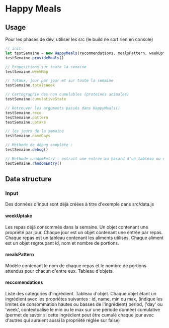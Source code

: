 # Happy Meals

## Usage
Pour les phases de dév, utiliser les src (le build ne sort rien en console)
```js
// init
let testSemaine = new HappyMeals(recommendations, mealsPattern, weekUptake)
testSemaine.provideMeals()

// Propositions sur toute la semaine
testSemaine.weekMap

// Totaux, jour par jour et sur toute la semaine
testSemaine.totalsWeek

// Cartographie des non cumulables (proteines animales)
testSemaine.cumulativeState

// Retrouver les arguments passés dans HappyMeals()
testSemaine.reco
testSemaine.pattern
testSemaine.uptake

// les jours de la semaine
testSemaine.nameDays

// Methode de débug complète :
testSemaine.debug()

// Methode randomEntry : extrait une entrée au hasard d'un tableau ou d'un objet
testSemaine.randomEntry()
```
## Data structure

### Input
Des données d'input sont déjà créées à titre d'exemple dans src/data.js

#### weekUptake
Les repas déjà consommés dans la semaine.
Un objet contenant une propriété par jour.
Chaque jour est un objet contenant une entrée par repas.
Chaque repas est un tableau contenant les aliments utilisés.
Chaque aliment est un objet regroupant id, nom et nombre de portions.
#### mealsPattern
Modèle contenant le nom de chaque repas et le nombre de portions attendus pour chacun d'entre eux.
Tableau d'objets.
#### reccomendations
Liste des catégories d'ingrédient.
Tableau d'objet. Chaque objet étant un ingrédient avec les propriétes suivantes :
id,
name,
min ou max, (indique les limites de consommation hautes ou basses de l'ingrédient)
period, ('day' ou 'week', contextualise le min ou le max sur une période donnée)
cumulative (permet de savoir si cette ingrédient peut être cumulé chaque jour avec d'autres qui auraient aussi la propriété réglée sur false)
